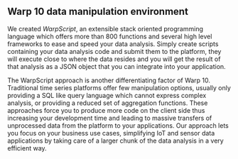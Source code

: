 ## Warp 10 data manipulation environment ##

We created *WarpScript*, an extensible stack oriented programming language which offers more than 800 functions and 
several high level frameworks to ease and speed your data analysis. Simply create scripts containing your data analysis 
code and submit them to the platform, they will execute close to where the data resides and you will get the result of 
that analysis as a JSON object that you can integrate into your application.

The WarpScript approach is another differentiating factor of Warp 10. Traditional time series platforms offer few 
manipulation options, usually only providing a SQL like query language which cannot express complex analysis, or 
providing a reduced set of aggregation functions. These approaches force you to produce more code on the client side 
thus increasing your development time and leading to massive transfers of unprocessed data from the platform to your 
applications. Our approach lets you focus on your business use cases, simplifying IoT and sensor data applications by 
taking care of a larger chunk of the data analysis in a very efficient way.

